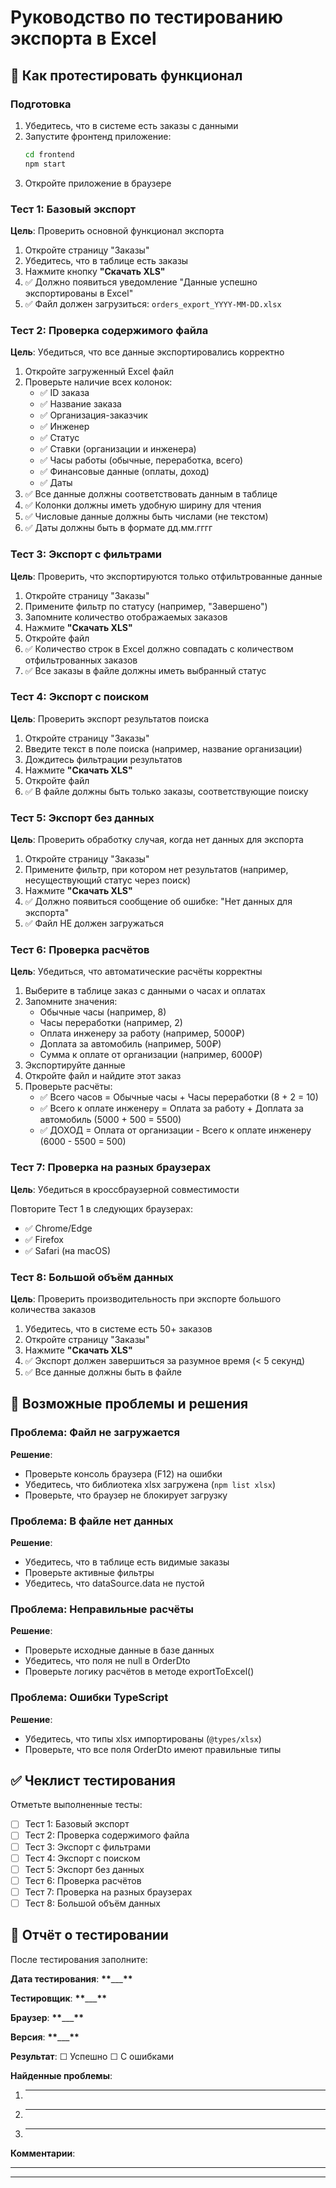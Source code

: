 # Руководство по тестированию экспорта в Excel

## 🧪 Как протестировать функционал

### Подготовка

1. Убедитесь, что в системе есть заказы с данными
2. Запустите фронтенд приложение:
   ```bash
   cd frontend
   npm start
   ```
3. Откройте приложение в браузере

### Тест 1: Базовый экспорт

**Цель**: Проверить основной функционал экспорта

1. Откройте страницу "Заказы"
2. Убедитесь, что в таблице есть заказы
3. Нажмите кнопку **"Скачать XLS"**
4. ✅ Должно появиться уведомление "Данные успешно экспортированы в Excel"
5. ✅ Файл должен загрузиться: `orders_export_YYYY-MM-DD.xlsx`

### Тест 2: Проверка содержимого файла

**Цель**: Убедиться, что все данные экспортировались корректно

1. Откройте загруженный Excel файл
2. Проверьте наличие всех колонок:
   - ✅ ID заказа
   - ✅ Название заказа
   - ✅ Организация-заказчик
   - ✅ Инженер
   - ✅ Статус
   - ✅ Ставки (организации и инженера)
   - ✅ Часы работы (обычные, переработка, всего)
   - ✅ Финансовые данные (оплаты, доход)
   - ✅ Даты
3. ✅ Все данные должны соответствовать данным в таблице
4. ✅ Колонки должны иметь удобную ширину для чтения
5. ✅ Числовые данные должны быть числами (не текстом)
6. ✅ Даты должны быть в формате дд.мм.гггг

### Тест 3: Экспорт с фильтрами

**Цель**: Проверить, что экспортируются только отфильтрованные данные

1. Откройте страницу "Заказы"
2. Примените фильтр по статусу (например, "Завершено")
3. Запомните количество отображаемых заказов
4. Нажмите **"Скачать XLS"**
5. Откройте файл
6. ✅ Количество строк в Excel должно совпадать с количеством отфильтрованных заказов
7. ✅ Все заказы в файле должны иметь выбранный статус

### Тест 4: Экспорт с поиском

**Цель**: Проверить экспорт результатов поиска

1. Откройте страницу "Заказы"
2. Введите текст в поле поиска (например, название организации)
3. Дождитесь фильтрации результатов
4. Нажмите **"Скачать XLS"**
5. Откройте файл
6. ✅ В файле должны быть только заказы, соответствующие поиску

### Тест 5: Экспорт без данных

**Цель**: Проверить обработку случая, когда нет данных для экспорта

1. Откройте страницу "Заказы"
2. Примените фильтр, при котором нет результатов (например, несуществующий статус через поиск)
3. Нажмите **"Скачать XLS"**
4. ✅ Должно появиться сообщение об ошибке: "Нет данных для экспорта"
5. ✅ Файл НЕ должен загружаться

### Тест 6: Проверка расчётов

**Цель**: Убедиться, что автоматические расчёты корректны

1. Выберите в таблице заказ с данными о часах и оплатах
2. Запомните значения:
   - Обычные часы (например, 8)
   - Часы переработки (например, 2)
   - Оплата инженеру за работу (например, 5000₽)
   - Доплата за автомобиль (например, 500₽)
   - Сумма к оплате от организации (например, 6000₽)
3. Экспортируйте данные
4. Откройте файл и найдите этот заказ
5. Проверьте расчёты:
   - ✅ Всего часов = Обычные часы + Часы переработки (8 + 2 = 10)
   - ✅ Всего к оплате инженеру = Оплата за работу + Доплата за автомобиль (5000 + 500 = 5500)
   - ✅ ДОХОД = Оплата от организации - Всего к оплате инженеру (6000 - 5500 = 500)

### Тест 7: Проверка на разных браузерах

**Цель**: Убедиться в кроссбраузерной совместимости

Повторите Тест 1 в следующих браузерах:

- ✅ Chrome/Edge
- ✅ Firefox
- ✅ Safari (на macOS)

### Тест 8: Большой объём данных

**Цель**: Проверить производительность при экспорте большого количества заказов

1. Убедитесь, что в системе есть 50+ заказов
2. Откройте страницу "Заказы"
3. Нажмите **"Скачать XLS"**
4. ✅ Экспорт должен завершиться за разумное время (< 5 секунд)
5. ✅ Все данные должны быть в файле

## 🐛 Возможные проблемы и решения

### Проблема: Файл не загружается

**Решение**:

- Проверьте консоль браузера (F12) на ошибки
- Убедитесь, что библиотека xlsx загружена (`npm list xlsx`)
- Проверьте, что браузер не блокирует загрузку

### Проблема: В файле нет данных

**Решение**:

- Убедитесь, что в таблице есть видимые заказы
- Проверьте активные фильтры
- Убедитесь, что dataSource.data не пустой

### Проблема: Неправильные расчёты

**Решение**:

- Проверьте исходные данные в базе данных
- Убедитесь, что поля не null в OrderDto
- Проверьте логику расчётов в методе exportToExcel()

### Проблема: Ошибки TypeScript

**Решение**:

- Убедитесь, что типы xlsx импортированы (`@types/xlsx`)
- Проверьте, что все поля OrderDto имеют правильные типы

## ✅ Чеклист тестирования

Отметьте выполненные тесты:

- [ ] Тест 1: Базовый экспорт
- [ ] Тест 2: Проверка содержимого файла
- [ ] Тест 3: Экспорт с фильтрами
- [ ] Тест 4: Экспорт с поиском
- [ ] Тест 5: Экспорт без данных
- [ ] Тест 6: Проверка расчётов
- [ ] Тест 7: Проверка на разных браузерах
- [ ] Тест 8: Большой объём данных

## 📝 Отчёт о тестировании

После тестирования заполните:

**Дата тестирования**: **\*\***\_\_\_**\*\***

**Тестировщик**: **\*\***\_\_\_**\*\***

**Браузер**: **\*\***\_\_\_**\*\***

**Версия**: **\*\***\_\_\_**\*\***

**Результат**: ☐ Успешно ☐ С ошибками

**Найденные проблемы**:

1. ***
2. ***
3. ***

**Комментарии**:

---

---
